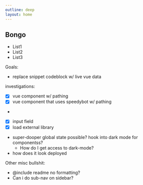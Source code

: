 ```yaml
---
outline: deep
layout: home
---
```


## Bongo

- List1
- List2
- List3

Goals:

- replace snippet codeblock w/ live vue data

investigations:

- [x] vue component w/ pathing
- [x] vue component that uses speedybot w/ pathing
-
- [x] input field
- [x] load external library
- super-dooper global state possible? hook into dark mode for componentss?
  - How do I get access to dark-mode?
- how does it look deployed

Other misc bullshit:

- @include readme no formatting?
- Can i do sub-nav on sidebar?

